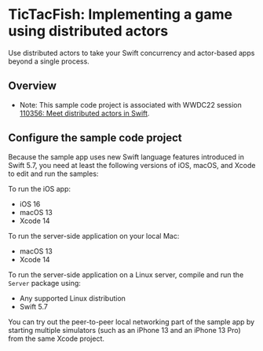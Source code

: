 # TicTacFish: Implementing a game using distributed actors

Use distributed actors to take your Swift concurrency and actor-based apps beyond a single process.

## Overview

- Note: This sample code project is associated with WWDC22 session [110356: Meet distributed actors in Swift](https://developer.apple.com/wwdc22/110356/).

## Configure the sample code project

Because the sample app uses new Swift language features introduced in Swift 5.7, you need at least the following versions of iOS, macOS, and Xcode to edit and run the samples:

To run the iOS app:

- iOS 16
- macOS 13
- Xcode 14

To run the server-side application on your local Mac:

- macOS 13
- Xcode 14

To run the server-side application on a Linux server, compile and run the `Server` package using:

- Any supported Linux distribution
- Swift 5.7

You can try out the peer-to-peer local networking part of the sample app by starting multiple simulators (such as an iPhone 13 and an iPhone 13 Pro) from the same Xcode project.

